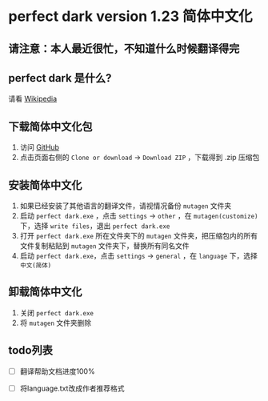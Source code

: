 ﻿# perfect dark version 1.23 简体中文化

## 请注意：本人最近很忙，不知道什么时候翻译得完

## perfect dark 是什么?

请看 [Wikipedia](https://zh.wikipedia.org/zh-cn/Perfect_Dark)

## 下载简体中文化包

1. 访问 [GitHub](https://github.com/muirmok/mutagen)
2. 点击页面右侧的 `Clone or download` -> `Download ZIP` ，下载得到 .zip 压缩包

## 安装简体中文化

1. 如果已经安装了其他语言的翻译文件，请视情况备份 `mutagen` 文件夹
2. 启动 `perfect dark.exe` ，点击 `settings` -> `other` ，在 `mutagen(customize)` 下，选择 `write files`，退出 `perfect dark.exe`
3. 打开 `perfect dark.exe` 所在文件夹下的  `mutagen` 文件夹，把压缩包内的所有文件复制粘贴到 `mutagen` 文件夹下，替换所有同名文件
4. 启动 `perfect dark.exe`，点击 `settings` -> `general` ，在 `language` 下，选择 `中文(简体)`

## 卸载简体中文化

1. 关闭 `perfect dark.exe`
2. 将 `mutagen` 文件夹删除

## todo列表

- [ ] 翻译帮助文档进度100%
- [ ] 将language.txt改成作者推荐格式

